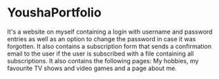 # YoushaPortfolio
It's a website on myself containing a login with username and password entries as well as an option to change the password in case it was forgotten. It also contains a subscription form that sends a confirmation email to the user if the user is subscribed with a file containing all subscriptions. It also contains the following pages: My hobbies, my favourite TV shows and video games and a page about me.
